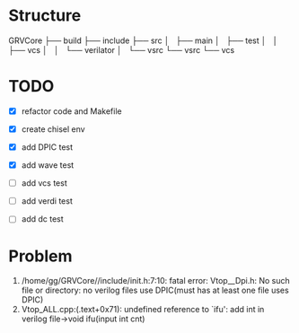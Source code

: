 # Structure

GRVCore
├── build
├── include
├── src
│   ├── main
│   ├── test
│   │   ├── vcs
│   │   └── verilator
│   └── vsrc
└── vsrc
    └── vcs

# TODO

* [X] refactor code and Makefile
* [X] create chisel env
* [X] add DPIC test
* [X] add wave test
* [ ] add vcs test
* [ ] add verdi test
* [ ] add dc test


# Problem

1. /home/gg/GRVCore//include/init.h:7:10: fatal error: Vtop__Dpi.h: No such file or directory: no verilog files use DPIC(must has at least one file uses DPIC)
2. Vtop_ALL.cpp:(.text+0x71): undefined reference to `ifu': add int in verilog file->void ifu(input int cnt)
